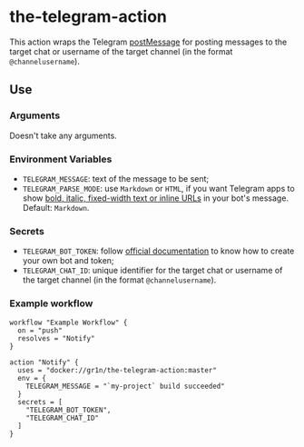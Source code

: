 # the-telegram-action

This action wraps the Telegram [postMessage](https://core.telegram.org/bots/api#sendmessage) for posting messages to the target chat or username of the target channel (in the format `@channelusername`).

## Use

### Arguments

Doesn't take any arguments.

### Environment Variables

* `TELEGRAM_MESSAGE`: text of the message to be sent;
* `TELEGRAM_PARSE_MODE`: use `Markdown` or `HTML`, if you want Telegram apps to show [bold, italic, fixed-width text or inline URLs](https://core.telegram.org/bots/api#formatting-options) in your bot's message. Default: `Markdown`.

### Secrets

* `TELEGRAM_BOT_TOKEN`: follow [official documentation](https://core.telegram.org/bots#3-how-do-i-create-a-bot) to know how to create your own bot and token;
* `TELEGRAM_CHAT_ID`: unique identifier for the target chat or username of the target channel (in the format `@channelusername`).

### Example workflow

    workflow "Example Workflow" {
      on = "push"
      resolves = "Notify"
    }

    action "Notify" {
      uses = "docker://gr1n/the-telegram-action:master"
      env = {
        TELEGRAM_MESSAGE = "`my-project` build succeeded"
      }
      secrets = [
        "TELEGRAM_BOT_TOKEN",
        "TELEGRAM_CHAT_ID"
      ]
    }
